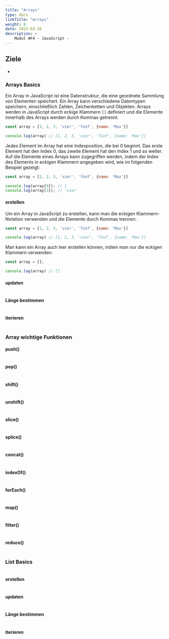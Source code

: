 ```yaml
---
title: "Arrays"
type: docs
linkTitle: "Arrays"
weight: 8
date: 2023-03-28
description: >
    Modul #F4 - JavaScript - 
---
```


## Ziele
* 

### Arrays Basics
Ein Array in JavaScript ist eine Datenstruktur, die eine geordnete Sammlung von Elementen speichert. Ein Array kann verschiedene Datentypen speichern, einschließlich Zahlen, Zeichenketten und Objekten. Arrays werden in JavaScript durch eckige Klammern `[]` definiert und die Elemente innerhalb des Arrays werden durch Kommas getrennt.

```javascript
const array = [1, 2, 3, 'vier', 'fünf', {name: 'Max'}]

console.log(array) // [1, 2, 3, 'vier', 'fünf', {name: 'Max'}]
```

Jedes Element im Array hat eine Indexposition, die bei 0 beginnt. Das erste Element hat den Index 0, das zweite Element hat den Index 1 und so weiter. Auf die Elemente eines Arrays kann zugegriffen werden, indem der Index des Elements in eckigen Klammern angegeben wird, wie im folgenden Beispiel gezeigt:
```javascript
const array = [1, 2, 3, 'vier', 'fünf', {name: 'Max'}]

console.log(array[0]); // 1
console.log(array[3]); // 'vier'
```

#### erstellen
Um ein Array in JavaScript zu erstellen, kann man die eckigen Klammern-Notation verwenden und die Elemente durch Kommas trennen.

```javascript
const array = [1, 2, 3, 'vier', 'fünf', {name: 'Max'}]

console.log(array) // [1, 2, 3, 'vier', 'fünf', {name: 'Max'}]
```
Man kann ein Array auch leer erstellen können, indem man nur die eckigen Klammern verwenden:
```javascript
const array = [];

console.log(array) // []

```

#### updaten

```javascript

```

#### Länge bestimmen

```javascript

```

#### iterieren

```javascript

```

### Array wichtige Funktionen

#### push()

```javascript

```

#### pop()

```javascript

```

#### shift()

```javascript

```

#### unshift()

```javascript

```

#### slice()

```javascript

```

#### splice()

```javascript

```

#### concat()

```javascript

```

#### indexOf()

```javascript

```

#### forEach()

```javascript

```

#### map()

```javascript

```

#### filter()

```javascript

```

#### reduce()

```javascript

```


### List Basics

```javascript

```

#### erstellen

```javascript

```

#### updaten

```javascript

```

#### Länge bestimmen

```javascript

```

#### iterieren

```javascript

```